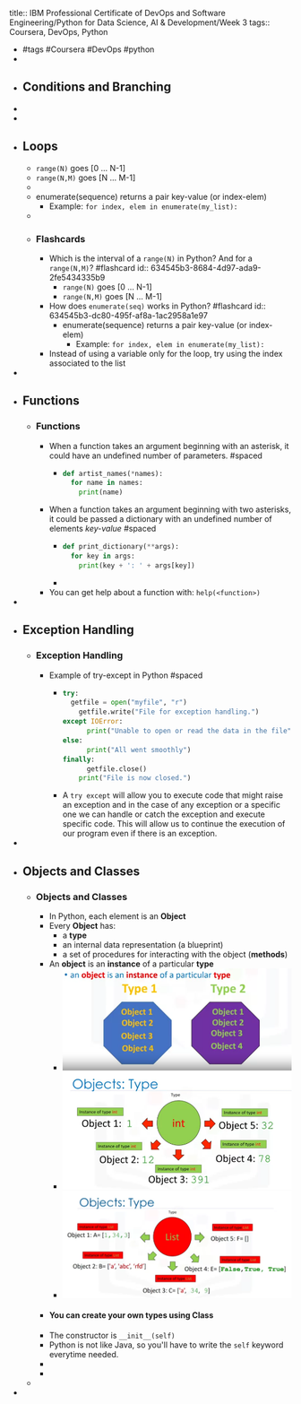 title:: IBM Professional Certificate of DevOps and Software Engineering/Python for Data Science, AI & Development/Week 3
tags:: Coursera, DevOps, Python

- #tags #Coursera #DevOps #python
-
- ## Conditions and Branching
-
-
- ## Loops
	- `range(N)` goes [0 ... N-1]
	- `range(N,M)` goes [N ... M-1]
	-
	- enumerate(sequence) returns a pair key-value (or index-elem)
		- Example: `for index, elem in enumerate(my_list):`
	-
	- ### Flashcards
		- Which is the interval of a `range(N)` in Python? And for a `range(N,M)`? #flashcard
		  id:: 634545b3-8684-4d97-ada9-2fe5434335b9
			- `range(N)` goes [0 ... N-1]
			- `range(N,M)` goes [N ... M-1]
		- How does `enumerate(seq)` works in Python? #flashcard
		  id:: 634545b3-dc80-495f-af8a-1ac2958a1e97
			- enumerate(sequence) returns a pair key-value (or index-elem)
				- Example: `for index, elem in enumerate(my_list):`
		- Instead of using a variable only for the loop, try using the index associated to the list
-
- ## Functions
	- ### Functions
		- When a function takes an argument beginning with an asterisk, it could have an undefined number of parameters. #spaced
			- ```python
			  def artist_names(*names):
			    for name in names:
			      print(name)
			  
			  ```
		- When a function takes an argument beginning with two asterisks, it could be passed a dictionary with an undefined number of elements *key-value* #spaced
			- ```python
			  def print_dictionary(**args):
			    for key in args:
			      print(key + ': ' + args[key])
			  
			  ```
			-
		- You can get help about a function with: `help(<function>)`
-
- ## Exception Handling
	- ### Exception Handling
		- Example of try-except in Python #spaced
			- ```python
			  try:
			  	getfile = open("myfile", "r")
			      getfile.write("File for exception handling.")
			  except IOError:
			    	print("Unable to open or read the data in the file")
			  else:
			    	print("All went smoothly")
			  finally:
			    	getfile.close()
			      print("File is now closed.")
			  ```
			- A  `try except`  will allow you to execute code that might raise an exception and in the case of any exception or a specific one we can handle or catch the exception and execute specific code. This will allow us to continue the execution of our program even if there is an exception.
-
- ## Objects and Classes
	- ### Objects and Classes
		- In Python, each element is an **Object**
		- Every **Object** has:
			- a **type**
			- an internal data representation (a blueprint)
			- a set of procedures for interacting with the object (**methods**)
		- An **object** is an **instance** of a particular **type**
			- ![image.png](../assets/image_1665312762824_0.png)
			- ![image.png](../assets/image_1665312852315_0.png)
			- ![image.png](../assets/image_1665312903422_0.png)
		- #### You can create your **own** types using **Class**
		- The constructor is `__init__(self)`
		- Python is not like Java, so you'll have to write the `self` keyword everytime needed.
		-
		-
	-
-